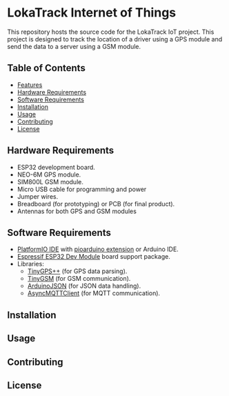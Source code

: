 # LokaTrack Internet of Things

This repository hosts the source code for the LokaTrack IoT project. This project is designed to track the location of a driver using a GPS module and send the data to a server using a GSM module.

## Table of Contents

- [Features](#features)
- [Hardware Requirements](#hardware-requirements)
- [Software Requirements](#software-requirements)
- [Installation](#installation)
- [Usage](#usage)
- [Contributing](#contributing)
- [License](#license)

## Hardware Requirements

- ESP32 development board.
- NEO-6M GPS module.
- SIM800L GSM module.
- Micro USB cable for programming and power
- Jumper wires.
- Breadboard (for prototyping) or PCB (for final product).
- Antennas for both GPS and GSM modules

## Software Requirements

- [PlatformIO IDE](https://marketplace.visualstudio.com/items?itemName=platformio.platformio-ide) with [pioarduino extension](https://marketplace.visualstudio.com/items?itemName=pioarduino.pioarduino-ide) or Arduino IDE.
- [Espressif ESP32 Dev Module](https://docs.platformio.org/en/latest/boards/espressif32/esp32dev.html?utm_source=platformio&utm_medium=piohome) board support package.
- Libraries:
  - [TinyGPS++](https://github.com/mikalhart/TinyGPSPlus?utm_source=platformio&utm_medium=piohome) (for GPS data parsing).
  - [TinyGSM](https://github.com/vshymanskyy/TinyGSM?utm_source=platformio&utm_medium=piohome) (for GSM communication).
  - [ArduinoJSON](https://github.com/bblanchon/ArduinoJson.git?utm_source=platformio&utm_medium=piohome) (for JSON data handling).
  - [AsyncMQTTClient](https://github.com/marvinroger/async-mqtt-client?utm_source=platformio&utm_medium=piohome) (for MQTT communication).

## Installation

## Usage

## Contributing

## License
